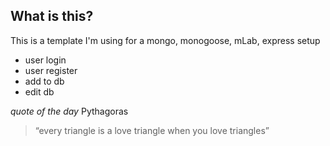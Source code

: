 ## What is this?
This is a template I'm using for a mongo, monogoose, mLab, express setup

  * user login
  * user register
  * add to db
  * edit db

*quote of the day*
Pythagoras
> “every triangle is a love triangle when you love triangles”
